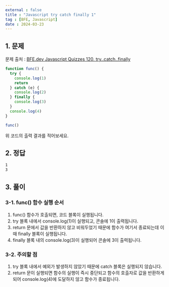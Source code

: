 ```yaml
---
external : false
title : "Javascript try catch finally 1"
tag : [BFE, Javascript]
date : 2024-03-23
---
```


## 1. 문제

문제 출처 : [BFE.dev Javascript Quizzes 120. try..catch..finally](https://bigfrontend.dev/quiz/try-catch-finally)

```js
function func() {
  try {
    console.log(1)
    return 
  } catch (e) {
    console.log(2)
  } finally {
    console.log(3)
  }
  console.log(4)
}

func()
```

위 코드의 출력 결과를 적어보세요.

## 2. 정답

```bash
1
3
```

## 3. 풀이

### 3-1. func() 함수 실행 순서

1. func() 함수가 호출되면, 코드 블록이 실행됩니다.
2. try 블록 내에서 console.log(1)이 실행되고, 콘솔에 1이 출력됩니다.
3. return 문에서 값을 반환하지 않고 비워두었기 때문에 함수가 여기서 종료되는데 이때 finally 블록이 실행됩니다.
4. finally 블록 내의 console.log(3)이 실행되어 콘솔에 3이 출력됩니다.

### 3-2. 주의할 점

1. try 블록 내에서 예외가 발생하지 않았기 때문에 catch 블록은 실행되지 않습니다.
2. return 문이 실행되면 함수의 실행이 즉시 중단되고 함수의 호출자로 값을 반환하게 되어 console.log(4)에 도달하지 않고 함수가 종료됩니다.
